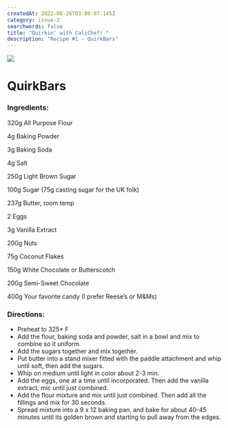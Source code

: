 ```yaml
---
createdAt: 2022-08-26T03:00:07.145Z
category: issue-2
searchwords: false
title: "Quirkin' with CaliChef! "
description: "Recipe #1 - QuirkBars"
---
```

![](/img/image0-2-.jpeg)

# QuirkBars

### Ingredients:

320g All Purpose Flour

4g Baking Powder

3g Baking Soda

4g Salt

250g Light Brown Sugar

100g Sugar (75g casting sugar for the UK folk)

237g Butter, room temp

2 Eggs

3g Vanilla Extract

200g Nuts

75g Coconut Flakes

150g White Chocolate or Butterscotch

200g Semi-Sweet Chocolate

400g Your favorite candy (I prefer Reese’s or M&Ms)

### Directions:

* Preheat to 325* F
* Add the flour, baking soda and powder, salt in a bowl and mix to combine so it uniform.
* Add the sugars together and mix together.
* Put butter into a stand mixer fitted with the paddle attachment and whip until soft, then add the sugars. 
* Whip on medium until light in color about 2-3 min.
* Add the eggs, one at a time until incorporated. Then add the vanilla extract, mic until just combined.
* Add the flour mixture and mix until just combined. Then add all the fillings and mix for 30 seconds.
* Spread mixture into a 9 x 12 baking pan, and bake for about 40-45 minutes until its golden brown and starting to pull away from the edges. 

<img src="/img/img-1158.jpg" alt="" title="" class="size_md vertical"/>